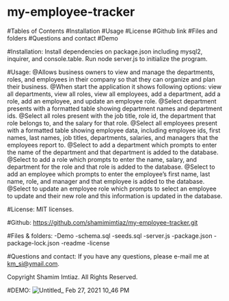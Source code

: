 # my-employee-tracker

#Tables of Contents
#Installation
#Usage
#License
#Github link
#Files and folders
#Questions and contact
#Demo

#Installation:
Install dependencies on package.json including mysql2, inquirer, and console.table. Run node server.js to initialize the program.

#Usage:
@Allows business owners to view and manage the departments, roles, and employees in their company so that they can organize and plan their business.
@When start the application it shows following options: view all departments, view all roles, view all employees, add a department, add a role, add an employee, and update an employee role.
@Select department presents with a formatted table showing department names and department ids.
@Select all roles present with the job title, role id, the department that role belongs to, and the salary for that role.
@Select all employees present with a formatted table showing employee data, including employee ids, first names, last names, job titles, departments, salaries, and managers that the employees report to.
@Select to add a department which prompts to enter the name of the department and that department is added to the database.
@Select to add a role which prompts to enter the name, salary, and department for the role and that role is added to the database.
@Select to add an employee which prompts to enter the employee’s first name, last name, role, and manager and that employee is added to the database.
@Select to update an employee role which prompts to select an employee to update and their new role and this information is updated in the database.

#License:
MIT licenses.

#Github: 
https://github.com/shamimimtiaz/my-employee-tracker.git

#Files & folders:
-Demo
-schema.sql
-seeds.sql
-server.js
-package.json
-package-lock.json
-readme
-license

#Questions and contact:
If you have any questions, please e-mail me at km_si@ymail.com.


Copyright Shamim Imtiaz. All Rights Reserved.


#DEMO:
![Untitled_ Feb 27, 2021 10_46 PM](https://user-images.githubusercontent.com/75001492/109407503-4a3fbb00-794f-11eb-912b-8c67a8a49eb3.gif)
